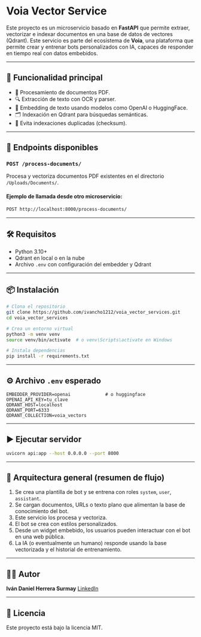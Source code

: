 # Voia Vector Service

Este proyecto es un microservicio basado en **FastAPI** que permite extraer, vectorizar e indexar documentos en una base de datos de vectores (Qdrant). Este servicio es parte del ecosistema de **Voia**, una plataforma que permite crear y entrenar bots personalizados con IA, capaces de responder en tiempo real con datos embebidos.

---

## 🚀 Funcionalidad principal

* 📄 Procesamiento de documentos PDF.
* 🔍 Extracción de texto con OCR y parser.
* 🧠 Embedding de texto usando modelos como OpenAI o HuggingFace.
* 🗂 Indexación en Qdrant para búsquedas semánticas.
* 🔁 Evita indexaciones duplicadas (checksum).

---

## 🧪 Endpoints disponibles

### `POST /process-documents/`

Procesa y vectoriza documentos PDF existentes en el directorio `/Uploads/Documents/`.

#### Ejemplo de llamada desde otro microservicio:

```bash
POST http://localhost:8000/process-documents/
```

---

## 🛠 Requisitos

* Python 3.10+
* Qdrant en local o en la nube
* Archivo `.env` con configuración del embedder y Qdrant

---

## 📦 Instalación

```bash
# Clona el repositorio
git clone https://github.com/ivancho1212/voia_vector_services.git
cd voia_vector_services

# Crea un entorno virtual
python3 -m venv venv
source venv/bin/activate  # o venv\Scripts\activate en Windows

# Instala dependencias
pip install -r requirements.txt
```

---

## ⚙️ Archivo `.env` esperado

```env
EMBEDDER_PROVIDER=openai             # o huggingface
OPENAI_API_KEY=tu_clave
QDRANT_HOST=localhost
QDRANT_PORT=6333
QDRANT_COLLECTION=voia_vectors
```

---

## ▶️ Ejecutar servidor

```bash
uvicorn api:app --host 0.0.0.0 --port 8000
```

---

## 🧠 Arquitectura general (resumen de flujo)

1. Se crea una plantilla de bot y se entrena con roles `system`, `user`, `assistant`.
2. Se cargan documentos, URLs o texto plano que alimentan la base de conocimiento del bot.
3. Este servicio los procesa y vectoriza.
4. El bot se crea con estilos personalizados.
5. Desde un widget embebido, los usuarios pueden interactuar con el bot en una web pública.
6. La IA (o eventualmente un humano) responde usando la base vectorizada y el historial de entrenamiento.

---

## 🧑‍💻 Autor

**Iván Daniel Herrera Surmay**
[LinkedIn](https://www.linkedin.com/in/ivan-herrera-surmay)

---

## 📄 Licencia

Este proyecto está bajo la licencia MIT.
